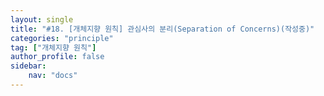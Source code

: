 ```yaml
---
layout: single
title: "#18. [개체지향 원칙] 관심사의 분리(Separation of Concerns)(작성중)"
categories: "principle"
tag: ["개체지향 원칙"]
author_profile: false
sidebar: 
    nav: "docs"
---
```



